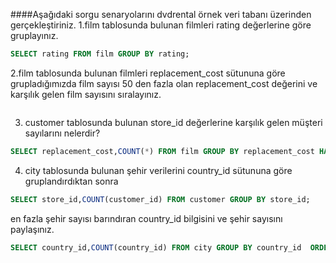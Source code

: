 ####Aşağıdaki sorgu senaryolarını dvdrental örnek veri tabanı üzerinden gerçekleştiriniz.
1.film tablosunda bulunan filmleri rating değerlerine göre gruplayınız.
```sql
SELECT rating FROM film GROUP BY rating;
```
2.film tablosunda bulunan filmleri replacement_cost sütununa göre grupladığımızda film sayısı 50 den fazla olan replacement_cost değerini ve karşılık gelen film sayısını sıralayınız.
```sql

```
3. customer tablosunda bulunan store_id değerlerine karşılık gelen müşteri sayılarını nelerdir?
```sql
SELECT replacement_cost,COUNT(*) FROM film GROUP BY replacement_cost HAVING COUNT(*) > 50;
```
4. city tablosunda bulunan şehir verilerini country_id sütununa göre gruplandırdıktan sonra
```sql
SELECT store_id,COUNT(customer_id) FROM customer GROUP BY store_id;
```
en fazla şehir sayısı barındıran country_id bilgisini ve şehir sayısını paylaşınız.
```sql
SELECT country_id,COUNT(country_id) FROM city GROUP BY country_id  ORDER BY COUNT(country_id) DESCLIMIT 1;
```
